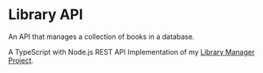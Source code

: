 # Library API 
An API that manages a collection of books in a database. 

A TypeScript with Node.js REST API Implementation of my [Library Manager Project](https://github.com/epaitoo/sql-library-manager). 
